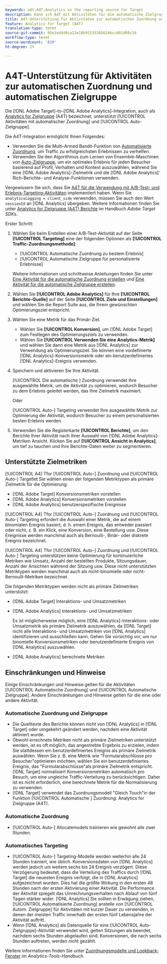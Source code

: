 ```yaml
---
keywords: a4t;A4T;Analytics as the reporting source for Target
description: Kann ich A4T mit Aktivitäten für die automatische Zielgruppe und die automatische Zuordnung verwenden?
title: A4T-Unterstützung für Aktivitäten zur automatischen Zuordnung und automatischen Zielgruppe
feature: Analytics for Target (A4T)
translation-type: tm+mt
source-git-commit: 95e2ed4d9ca22e18b91533365624bcc001d09c34
workflow-type: tm+mt
source-wordcount: '819'
ht-degree: 1%

---
```



# A4T-Unterstützung für Aktivitäten zur automatischen Zuordnung und automatischen Zielgruppe

Die [!DNL Adobe Target]-to-[!DNL Adobe Analytics]-Integration, auch als [Analytics for Zielgruppe](/help/c-integrating-target-with-mac/a4t/a4t.md) (A4T) bezeichnet, unterstützt [!UICONTROL Aktivitäten mit automatischer Zuordnung] und [!UICONTROL Auto-Zielgruppe].

Die A4T-Integration ermöglicht Ihnen Folgendes:

* Verwenden Sie die Multi-Armed Bandit-Funktion von [Automatisierte Zuordnung](/help/c-activities/automated-traffic-allocation/automated-traffic-allocation.md), um Traffic zu erfolgreichsten Erlebnissen zu verhelfen.
* Verwenden Sie den Algorithmus zum Lernen von Ensemble-Maschinen von [Auto-Zielgruppe](/help/c-activities/auto-target/auto-target-to-optimize.md), um ein optimales Erlebnis für jeden Besucher basierend auf Profil, Verhalten und Kontext auszuwählen, während Sie eine [!DNL Adobe Analytics]-Zielmetrik und die [!DNL Adobe Analytics]’ Rich-Berichte- und Analyse-Funktionen verwenden.

Vergewissern Sie sich, dass Sie [A4T für die Verwendung mit A/B-Test- und Erlebnis-Targeting-Aktivitäten](/help/c-integrating-target-with-mac/a4t/a4timplementation.md) implementiert haben. Wenn Sie `analyticsLogging = client_side` verwenden, müssen Sie auch den Wert `sessionId` an [!DNL Analytics] übergeben. Weitere Informationen finden Sie unter [Analytics for Zielgruppe (A4T) Berichte](https://adobetarget-sdks.gitbook.io/docs/integration-with-experience-cloud/analytics-for-target-a4t-reporting) im Handbuch *Adobe Target SDKs*.

Erster Schritt:

1. Wählen Sie beim Erstellen einer A/B-Test-Aktivität auf der Seite **[!UICONTROL Targeting]** eine der folgenden Optionen als **[!UICONTROL Traffic-Zuordnungsmethode]**:

   * [!UICONTROL Automatische Zuordnung zu bestem Erlebnis]
   * [!UICONTROL Automatische Zielgruppe für personalisierte Erlebnisse]

   Weitere Informationen und schrittweise Anleitungen finden Sie unter [Eine Aktivität für die automatische Zuordnung erstellen](/help/c-activities/automated-traffic-allocation/create-auto-allocate-activity.md) und [Eine Aktivität für die automatische Zielgruppe erstellen](/help/c-activities/auto-target/create-auto-target.md).

1. Wählen Sie **[!UICONTROL Adobe Analytics]** für Ihre **[!UICONTROL Berichte-Quelle]** auf der Seite **[!UICONTROL Ziele und Einstellungen]** und wählen Sie die Report Suite aus, die Ihrem gewünschten Optimierungsziel entspricht.

1. Wählen Sie eine Metrik für das Primär-Ziel.

   * Wählen Sie **[!UICONTROL Konversion]**, um [!DNL Adobe Target] zum Festlegen des Optimierungsziels zu verwenden.
   * Wählen Sie **[!UICONTROL Verwenden Sie eine Analytics-Metrik]** und wählen Sie dann eine Metrik aus [!DNL Analytics] zur Verwendung als Optimierungsziel. Sie können eine vordefinierte [!DNL Analytics]-Konversionsmetrik oder ein benutzerdefiniertes [!DNL Analytics]-Ereignis verwenden.

1. Speichern und aktivieren Sie Ihre Aktivität.

   [!UICONTROL Die automatische ] Zuordnung verwendet Ihre ausgewählte Metrik, um die Aktivität zu optimieren, wodurch Besucher zu dem Erlebnis geleitet werden, das Ihre Zielmetrik maximiert.

   Oder

   [!UICONTROL Auto-] Targeting verwendet Ihre ausgewählte Metrik zur Optimierung der Aktivität, wodurch Besucher zu einem personalisierten besten Erlebnis werden.

1. Verwenden Sie die Registerkarte **[!UICONTROL Berichte]**, um den Berichte Ihrer Aktivität nach Ihrer Auswahl von [!DNL Adobe Analytics]-Metriken Ansicht. Klicken Sie auf **[!UICONTROL Ansicht in Analytics]**, um tief zu tauchen und Ihre Berichte-Daten weiter zu segmentieren.

## Unterstützte Zielmetriken

[!UICONTROL A4] Tfor  [!UICONTROL Auto-] Zuordnung und  [!UICONTROL Auto-] Targetlet Sie wählen einen der folgenden Metriktypen als primäre Zielmetrik für die Optimierung:

* [!DNL Adobe Target] Konversionsmetriken vorstellen
* [!DNL Adobe Analytics] Konversionsmetriken vorstellen
* [!DNL Adobe Analytics] benutzerspezifische Ereignisse

[!UICONTROL A4] Tfor  [!UICONTROL Auto-] Zuordnung und  [!UICONTROL Auto-] Targeting erfordert die Auswahl einer Metrik, die auf einem binomialen Ereignis basiert, d. h. einem Ereignis, das entweder passiert oder nicht, z. B. ein Klick, eine Konversion, eine Bestellung usw. Diese Ereignisse werden manchmal auch als Bernoulli-, Binär- oder diskrete Ereignis bezeichnet.

[!UICONTROL A4] Tfor  [!UICONTROL Auto-] Zuordnung und  [!UICONTROL Auto-] Targeting unterstützen keine Optimierung für kontinuierliche Metriken wie Umsatz, Anzahl der bestellten Produkte, Sitzungsdauer, Anzahl der Ansichten während der Sitzung usw. Diese nicht unterstützten Metriktypen werden manchmal auch als nicht-binomielle oder nicht-Bernoulli-Metriken bezeichnet.

Die folgenden Metriktypen werden nicht als primäre Zielmetriken unterstützt:

* [!DNL Adobe Target] Interaktions- und Umsatzmetriken
* [!DNL Adobe Analytics] Interaktions- und Umsatzmetriken

   Es ist möglicherweise möglich, eine [!DNL Analytics]-Interaktions- oder Umsatzmetrik als primäre Zielmetrik auszuwählen, da [!DNL Target] nicht alle Interaktions- und Umsatzmetriken von [!DNL Analytics] identifizieren und ausschließen kann. Gehen Sie vorsichtig vor, um nur binomielle Konversionsmetriken oder benutzerdefinierte Ereignis von [!DNL Analytics] auszuwählen.

* [!DNL Adobe Analytics] berechnete Metriken

## Einschränkungen und Hinweise

Einige Einschränkungen und Hinweise gelten für die Aktivitäten [!UICONTROL Automatische Zuordnung] und [!UICONTROL Automatische Zielgruppe]. Andere Einschränkungen und Hinweise gelten für die eine oder andere Aktivität.

### Automatische Zuordnung und Zielgruppe

* Die Quelltexte des Berichte können nicht von [!DNL Analytics] in [!DNL Target] oder umgekehrt geändert werden, nachdem eine Aktivität aktiviert wurde.
* Obwohl errechnete Metriken nicht als primäre Zielmetriken unterstützt werden, ist es oft möglich, das angestrebte Ergebnis zu erzielen, indem Sie stattdessen ein benutzerdefiniertes Ereignis als primäre Zielmetrik auswählen. Wenn Sie z. B. eine Metrik wie &quot;Formularabschlüsse pro Besucher&quot;optimieren möchten, wählen Sie ein benutzerdefiniertes Ereignis, das &quot;Formularabschlüsse&quot;als primäre Zielmetrik entspricht. [!DNL Target] normalisiert Konversionsmetriken automatisch pro Besuch, um eine ungleiche Traffic-Verteilung zu berücksichtigen. Daher ist es nicht erforderlich, eine berechnete Metrik für die Normalisierung zu verwenden.
* [!DNL Target] verwendet das Zuordnungsmodell &quot;Gleich Touch&quot;in der Funktion  [!UICONTROL Automatische ] Zuordnung: Analytics for Zielgruppe (A4T).

### Automatische Zuordnung

* [!UICONTROL Auto-] Allocatemodels trainieren wie gewohnt alle zwei Stunden.

### Automatisches Targeting

* [!UICONTROL Auto-] Targeting-Modelle werden weiterhin alle 24 Stunden trainiert, wie üblich. Konversionsdaten von [!DNL Analytics] werden jedoch um weitere sechs bis 24 Ereignis verzögert. Diese Verzögerung bedeutet, dass die Verteilung des Traffics durch [!DNL Target] die neuesten Ereignis verfolgt, die in [!DNL Analytics] aufgezeichnet wurden. Dies hat die größte Wirkung in den ersten 48 Stunden nach der ersten Aktivierung einer Aktivität. Die Performance der Aktivität spiegelt das Umrechnungsverhalten nach Ablauf von fünf Tagen stärker wider. [!DNL Analytics] Sie sollten in Erwägung ziehen, [!UICONTROL Automatisierte Zuordnung] anstelle von [!UICONTROL Autom. Zielgruppe] für Aktivitäten mit kurzer Dauer zu verwenden, in denen der meisten Traffic innerhalb der ersten fünf Lebensjahre der Aktivität auftritt.
* Wenn [!DNL Analytics] als Datenquelle für eine [!UICONTROL Auto-Zielgruppe]-Aktivität verwendet wird, gelten Sitzungen als beendet, nachdem sechs Stunden abgelaufen sind. Konversionen, die nach sechs Stunden auftreten, werden nicht gezählt.

Weitere Informationen finden Sie unter [Zuordnungsmodelle und Lookback-Fenster](https://experienceleague.adobe.com/docs/analytics/analyze/analysis-workspace/attribution/models.html) im *Analytics-Tools-Handbuch*.
